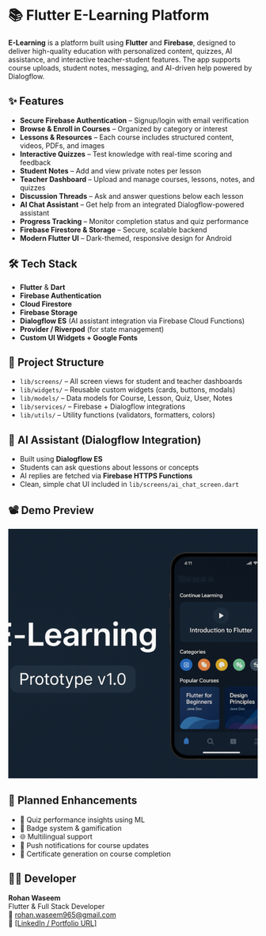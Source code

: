 # 📚 Flutter E-Learning Platform

**E-Learning** is a platform built using **Flutter** and **Firebase**, designed to deliver high-quality education with personalized content, quizzes, AI assistance, and interactive teacher-student features. The app supports course uploads, student notes, messaging, and AI-driven help powered by Dialogflow.

## ✨ Features

- **Secure Firebase Authentication** – Signup/login with email verification
- **Browse & Enroll in Courses** – Organized by category or interest
- **Lessons & Resources** – Each course includes structured content, videos, PDFs, and images
- **Interactive Quizzes** – Test knowledge with real-time scoring and feedback
- **Student Notes** – Add and view private notes per lesson
- **Teacher Dashboard** – Upload and manage courses, lessons, notes, and quizzes
- **Discussion Threads** – Ask and answer questions below each lesson
- **AI Chat Assistant** – Get help from an integrated Dialogflow-powered assistant
- **Progress Tracking** – Monitor completion status and quiz performance
- **Firebase Firestore & Storage** – Secure, scalable backend
- **Modern Flutter UI** – Dark-themed, responsive design for Android

## 🛠️ Tech Stack

- **Flutter** & **Dart**
- **Firebase Authentication**
- **Cloud Firestore**
- **Firebase Storage**
- **Dialogflow ES** (AI assistant integration via Firebase Cloud Functions)
- **Provider / Riverpod** (for state management)
- **Custom UI Widgets + Google Fonts**

## 📂 Project Structure

- `lib/screens/` – All screen views for student and teacher dashboards
- `lib/widgets/` – Reusable custom widgets (cards, buttons, modals)
- `lib/models/` – Data models for Course, Lesson, Quiz, User, Notes
- `lib/services/` – Firebase + Dialogflow integrations
- `lib/utils/` – Utility functions (validators, formatters, colors)

## 🤖 AI Assistant (Dialogflow Integration)

- Built using **Dialogflow ES**
- Students can ask questions about lessons or concepts
- AI replies are fetched via **Firebase HTTPS Functions**
- Clean, simple chat UI included in `lib/screens/ai_chat_screen.dart`

## 📽️ Demo Preview

[![Watch the demo](assets/thumbnail.png)](https://www.youtube.com/watch?v=MuZzoP4tkKo&list=PL460ZDb1xew9G3omqXxsFtPvnewLGcogZ&index=3)

## 🧪 Planned Enhancements

- 🎯 Quiz performance insights using ML
- 🏅 Badge system & gamification
- 🌐 Multilingual support
- 🔔 Push notifications for course updates
- 🧾 Certificate generation on course completion

## 🙋‍♂️ Developer

**Rohan Waseem**  
Flutter & Full Stack Developer    
📧 rohan.waseem965@gmail.com  
🔗 [[LinkedIn / Portfolio URL]](https://www.linkedin.com/in/rohan-w-53124731b/)

